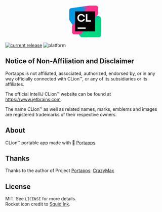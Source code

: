 <p align="center"><a href="https://github.com/zjyz2024/clion-portable/" target="_blank"><img width="100" src="https://github.com/zjyz2024/clion-portable/blob/main/res/papp.png"></a></p>

[![current release](https://img.shields.io/github/release/zjyz2024/clion-portable.svg)](https://github.com/zjyz2024/clion-portable/release/)
![platform](https://img.shields.io/badge/platforms-Windows)

## Notice of Non-Affiliation and Disclaimer

Portapps is not affiliated, associated, authorized, endorsed by, or in any way officially connected with CLion™, or any of its subsidiaries or its affiliates.

The official IntelliJ CLion™ website can be found at https://www.jetbrains.com.

The name CLion™ as well as related names, marks, emblems and images are registered trademarks of their respective owners.

## About

CLion™ portable app made with 🚀 [Portapps](https://portapps.io).

## Thanks

Thanks to the author of Project [Portapps](https://portapps.io): [CrazyMax](https://github.com/crazy-max)

## License

MIT. See `LICENSE` for more details.<br />
Rocket icon credit to [Squid Ink](http://thesquid.ink).
